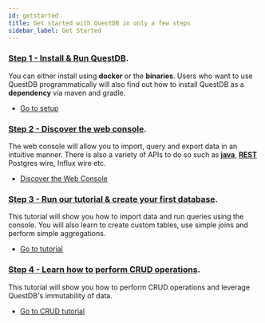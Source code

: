 ```yaml
---
id: getstarted
title: Get started with QuestDB in only a few steps
sidebar_label: Get Started
---
```


### [Step 1 - Install & Run QuestDB](setupmenu.md).

You can either install using **docker** or the **binaries**. Users who want to use QuestDB programmatically
will also find out how to install QuestDB as a **dependency** via maven and gradle.

<ul class="buttons"><li class="cta"><a href="/docs/setupmenu">Go to setup</a></li></ul>


### [ Step 2 - Discover the web console](intCONSOLE.md).

The web console will allow you to import, query and export data in an intuitive manner.
There is also a variety of APIs to do so such as **[java](intJAVA.md)**, **[REST](intREST.md)** Postgres wire, Influx wire etc.

<ul class="buttons"><li class="cta"><a href="/docs/console">Discover the Web Console</a></li></ul>

### [Step 3 - Run our tutorial & create your first database](startTUTORIAL.md).

This tutorial will show you how to import data and run queries using the console. You will also learn to
create custom tables, use simple joins and perform simple aggregations.

<ul class="buttons"><li class="cta"><a href="/docs/tutorial">Go to tutorial</a></li></ul>

### [Step 4 - Learn how to perform CRUD operations](startCRUD.md).

This tutorial will show you how to perform CRUD operations and leverage QuestDB's immutability of data.

<ul class="buttons"><li class="cta"><a href="/docs/crud">Go to CRUD tutorial</a></li></ul>









